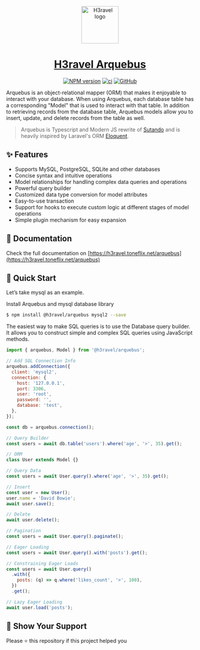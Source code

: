 <div align="center">
  <img src="https://h3ravel.toneflix.net/logo-full.svg" width="100" alt="H3ravel logo" />
  <h1 align="center"><a href="https://h3ravel.toneflix.net/arquebus">H3ravel Arquebus</a></h1>
  <a href="https://www.npmjs.com/package/@h3ravel/arquebus"><img alt="NPM version" src="https://img.shields.io/npm/v/@h3ravel/arquebus.svg"></a>
  <a href="https://github.com/h3ravel/arquebus/workflows/tests"><img alt="ci" src="https://github.com/h3ravel/arquebus/workflows/tests/badge.svg"></a>
  <a href="https://github.com/h3ravel/arquebus/blob/main/README.md"><img alt="GitHub" src="https://img.shields.io/github/license/h3ravel/arquebus"></a>
  <br />
</div>

Arquebus is an object-relational mapper (ORM) that makes it enjoyable to interact with your database. When using Arquebus, each database table has a corresponding "Model" that is used to interact with that table. In addition to retrieving records from the database table, Arquebus models allow you to insert, update, and delete records from the table as well.

> Arquebus is Typescript and Modern JS rewrite of [Sutando](https://sutando.org/) and is heavily inspired by Laravel's ORM [Eloquent](https://laravel.com/docs/12.x/eloquent).

## ✨ Features

- Supports MySQL, PostgreSQL, SQLite and other databases
- Concise syntax and intuitive operations
- Model relationships for handling complex data queries and operations
- Powerful query builder
- Customized data type conversion for model attributes
- Easy-to-use transaction
- Support for hooks to execute custom logic at different stages of model operations
- Simple plugin mechanism for easy expansion

## 📖 Documentation

Check the full documentation on [https://h3ravel.toneflix.net/arquebus](https://h3ravel.toneflix.net/arquebus)

## 🚀 Quick Start

Let’s take mysql as an example.

Install Arquebus and mysql database library

```sh
$ npm install @h3ravel/arquebus mysql2 --save
```

The easiest way to make SQL queries is to use the Database query builder. It allows you to construct simple and complex SQL queries using JavaScript methods.

```js
import { arquebus, Model } from '@h3ravel/arquebus';

// Add SQL Connection Info
arquebus.addConnection({
  client: 'mysql2',
  connection: {
    host: '127.0.0.1',
    port: 3306,
    user: 'root',
    password: '',
    database: 'test',
  },
});

const db = arquebus.connection();

// Query Builder
const users = await db.table('users').where('age', '>', 35).get();

// ORM
class User extends Model {}

// Query Data
const users = await User.query().where('age', '>', 35).get();

// Insert
const user = new User();
user.name = 'David Bowie';
await user.save();

// Delete
await user.delete();

// Pagination
const users = await User.query().paginate();

// Eager Loading
const users = await User.query().with('posts').get();

// Constraining Eager Loads
const users = await User.query()
  .with({
    posts: (q) => q.where('likes_count', '>', 100),
  })
  .get();

// Lazy Eager Loading
await user.load('posts');
```

## 💖 Show Your Support

Please ⭐️ this repository if this project helped you
